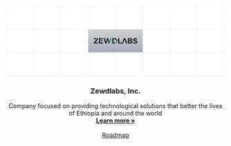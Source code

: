 <!-- PROJECT LOGO -->
<p align="center">
  <a href="https://github.com/zewdlabs">
   <img src="./background.png" alt="Logo">
  </a>

  <h3 align="center">Zewdlabs, Inc.</h3>

  <p align="center">
    Company focused on providing technological solutions that better the lives of Ethiopia and around the world
    <br />
    <a href="https://zewdlabs.tech"><strong>Learn more »</strong></a>
    <br />
    <br />
    <a href="https://zewdlabs.tech/roadmap">Roadmap</a>
  </p>
</p>
